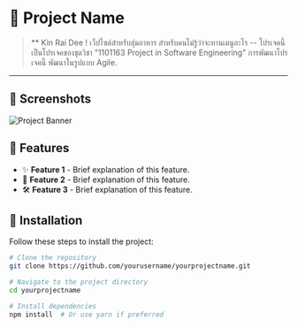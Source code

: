 # 🚀 Project Name

> ** Kin Rai Dee ! เว็ปไซต์สำหรับสุ่มอาหาร สำหรับคนไม่รู้ว่าจะทานเมนูอะไร -- โปรเจคนี้เป็นโปรเจคของชุดวิชา "1101163 Project in Software Engineering" 
> การพัฒนาโปรเจคนี้ พัฒนาในรูปแบบ Agile.

---
## 📸 Screenshots
![Project Banner](https://private-user-images.githubusercontent.com/126221933/382537459-e0859099-51ee-43bc-b63a-83d1b501ed33.png?jwt=eyJhbGciOiJIUzI1NiIsInR5cCI6IkpXVCJ9.eyJpc3MiOiJnaXRodWIuY29tIiwiYXVkIjoicmF3LmdpdGh1YnVzZXJjb250ZW50LmNvbSIsImtleSI6ImtleTUiLCJleHAiOjE3MzA2MDYwOTksIm5iZiI6MTczMDYwNTc5OSwicGF0aCI6Ii8xMjYyMjE5MzMvMzgyNTM3NDU5LWUwODU5MDk5LTUxZWUtNDNiYy1iNjNhLTgzZDFiNTAxZWQzMy5wbmc_WC1BbXotQWxnb3JpdGhtPUFXUzQtSE1BQy1TSEEyNTYmWC1BbXotQ3JlZGVudGlhbD1BS0lBVkNPRFlMU0E1M1BRSzRaQSUyRjIwMjQxMTAzJTJGdXMtZWFzdC0xJTJGczMlMkZhd3M0X3JlcXVlc3QmWC1BbXotRGF0ZT0yMDI0MTEwM1QwMzQ5NTlaJlgtQW16LUV4cGlyZXM9MzAwJlgtQW16LVNpZ25hdHVyZT1hMTI4YWY1YjJmN2Q3NDNiMzhmMWVhMDg2MDlmOTBkYzgzODVmMjJjOGI1MGMzNjJiNGY1Mzk0ZTZiYWM3NzE4JlgtQW16LVNpZ25lZEhlYWRlcnM9aG9zdCJ9.a-zj3qx2RPt-cgEA3U9Z6SKbRh035rN7kB9JG62ZyiQ) <!-- Replace with a relevant image or logo -->

## 🌟 Features
- ✨ **Feature 1** - Brief explanation of this feature.
- 🚀 **Feature 2** - Brief explanation of this feature.
- 🛠️ **Feature 3** - Brief explanation of this feature.
  

## 🔧 Installation

Follow these steps to install the project:

```bash
# Clone the repository
git clone https://github.com/yourusername/yourprojectname.git

# Navigate to the project directory
cd yourprojectname

# Install dependencies
npm install  # Or use yarn if preferred
